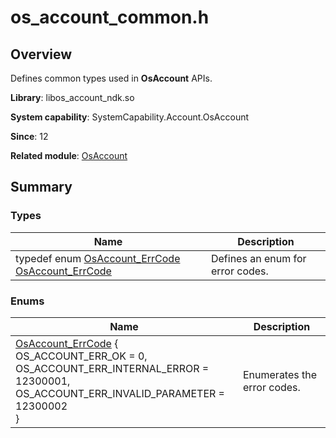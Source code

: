 # os_account_common.h


## Overview

Defines common types used in **OsAccount** APIs.

**Library**: libos_account_ndk.so

**System capability**: SystemCapability.Account.OsAccount

**Since**: 12

**Related module**: [OsAccount](_os_account.md)


## Summary


### Types

| Name | Description |
| -------- | -------- |
| typedef enum [OsAccount_ErrCode](_os_account.md#osaccount_errcode-1) [OsAccount_ErrCode](_os_account.md#osaccount_errcode) | Defines an enum for error codes. |


### Enums

| Name | Description |
| -------- | -------- |
| [OsAccount_ErrCode](_os_account.md#osaccount_errcode-1) {<br>OS_ACCOUNT_ERR_OK = 0,<br>OS_ACCOUNT_ERR_INTERNAL_ERROR = 12300001,<br>OS_ACCOUNT_ERR_INVALID_PARAMETER = 12300002<br>} | Enumerates the error codes. |

